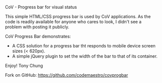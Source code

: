 CoV - Progress bar for visual status

This simple HTML/CSS progress bar is used by CoV applications. As the code is readily available for anyone who cares to look, I didn't see a problem with posting it publicly.

CoV Progress Bar demonstrates:
- A CSS solution for a progress bar tht responds to mobile device screen sizes (< 620px).
- A simple jQuery plugin to set the width of the bar to that of its container.

Enjoy!
Tony Chung

Fork on GitHub: https://github.com/codemaestro/covprogbar

